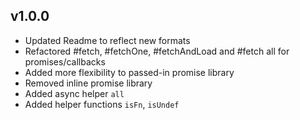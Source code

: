 
v1.0.0
----------------------------
* Updated Readme to reflect new formats
* Refactored #fetch, #fetchOne, #fetchAndLoad and #fetch all for promises/callbacks
* Added more flexibility to passed-in promise library
* Removed inline promise library
* Added async helper `all`
* Added helper functions `isFn`, `isUndef`